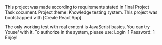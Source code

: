 This project was made according to requirements stated in Final Project Task document.
Project theme: Knowledge testing system.
This project was bootstrapped with [Create React App].

The only working test with real content is JavaScript basics.
You can try Yousef with it. To authorize in the system, please use:
Login: 1
Password: 1
Enjoy!

